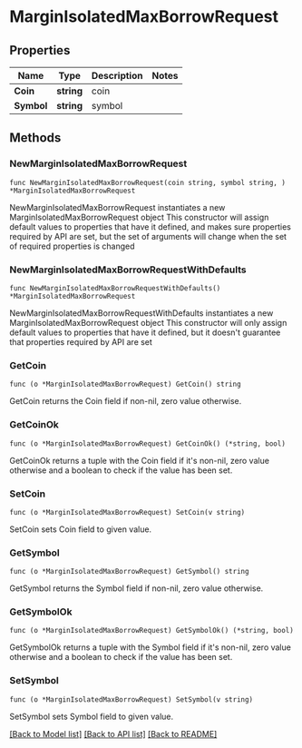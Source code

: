# MarginIsolatedMaxBorrowRequest

## Properties

Name | Type | Description | Notes
------------ | ------------- | ------------- | -------------
**Coin** | **string** | coin | 
**Symbol** | **string** | symbol | 

## Methods

### NewMarginIsolatedMaxBorrowRequest

`func NewMarginIsolatedMaxBorrowRequest(coin string, symbol string, ) *MarginIsolatedMaxBorrowRequest`

NewMarginIsolatedMaxBorrowRequest instantiates a new MarginIsolatedMaxBorrowRequest object
This constructor will assign default values to properties that have it defined,
and makes sure properties required by API are set, but the set of arguments
will change when the set of required properties is changed

### NewMarginIsolatedMaxBorrowRequestWithDefaults

`func NewMarginIsolatedMaxBorrowRequestWithDefaults() *MarginIsolatedMaxBorrowRequest`

NewMarginIsolatedMaxBorrowRequestWithDefaults instantiates a new MarginIsolatedMaxBorrowRequest object
This constructor will only assign default values to properties that have it defined,
but it doesn't guarantee that properties required by API are set

### GetCoin

`func (o *MarginIsolatedMaxBorrowRequest) GetCoin() string`

GetCoin returns the Coin field if non-nil, zero value otherwise.

### GetCoinOk

`func (o *MarginIsolatedMaxBorrowRequest) GetCoinOk() (*string, bool)`

GetCoinOk returns a tuple with the Coin field if it's non-nil, zero value otherwise
and a boolean to check if the value has been set.

### SetCoin

`func (o *MarginIsolatedMaxBorrowRequest) SetCoin(v string)`

SetCoin sets Coin field to given value.


### GetSymbol

`func (o *MarginIsolatedMaxBorrowRequest) GetSymbol() string`

GetSymbol returns the Symbol field if non-nil, zero value otherwise.

### GetSymbolOk

`func (o *MarginIsolatedMaxBorrowRequest) GetSymbolOk() (*string, bool)`

GetSymbolOk returns a tuple with the Symbol field if it's non-nil, zero value otherwise
and a boolean to check if the value has been set.

### SetSymbol

`func (o *MarginIsolatedMaxBorrowRequest) SetSymbol(v string)`

SetSymbol sets Symbol field to given value.



[[Back to Model list]](../README.md#documentation-for-models) [[Back to API list]](../README.md#documentation-for-api-endpoints) [[Back to README]](../README.md)


